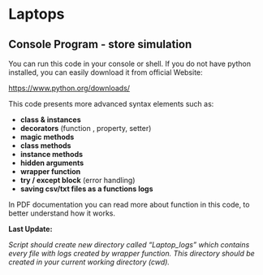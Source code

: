 ﻿# Laptops

## Console Program - store simulation

You can run this code in your console or shell. If you do not have python installed, you can easily download it from official Website:

https://www.python.org/downloads/


This code presents more advanced syntax elements such as:
* **class & instances**
* **decorators** (function , property, setter)
* **magic methods**
* **class methods**
* **instance methods**
* **hidden arguments**
* **wrapper function**
* **try / except block** (error handling)
* **saving csv/txt files as a functions logs**

In PDF documentation you can read more about function in this code, to better understand how it works.

**Last Update:**

*Script should create new directory called “Laptop_logs” which contains every file with logs created by wrapper function. This directory should be created in your current working directory (cwd).*
